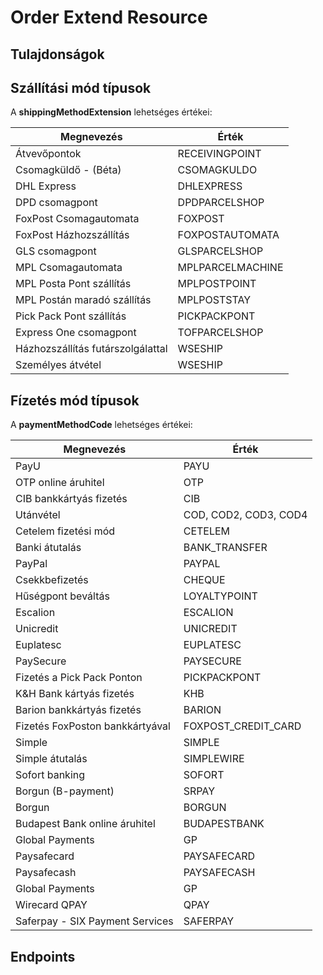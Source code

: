 # Order Extend Resource

## Tulajdonságok

<ResourceProperties :resource="'order_extend'" :lang="'hu'"/>

## Szállítási mód típusok

A **shippingMethodExtension** lehetséges értékei:

| Megnevezés |  Érték |
|------------|--------|
|      Átvevőpontok      |    RECEIVINGPOINT    |
|       Csomagküldő - (Béta)     |    CSOMAGKULDO    |
|       DHL Express     |    DHLEXPRESS    |
|       DPD csomagpont     |     DPDPARCELSHOP   |
|      FoxPost Csomagautomata      |    FOXPOST     |
|      FoxPost Házhozszállítás      |    FOXPOSTAUTOMATA    |
|      GLS csomagpont      |    GLSPARCELSHOP    |
|       MPL Csomagautomata     |    MPLPARCELMACHINE    |
|     MPL Posta Pont szállítás       |    MPLPOSTPOINT    |
|      MPL Postán maradó szállítás      |    MPLPOSTSTAY    |
|      Pick Pack Pont szállítás      |    PICKPACKPONT    |
|      Express One csomagpont      |    TOFPARCELSHOP     |
|      Házhozszállítás futárszolgálattal      |    WSESHIP    |
|       Személyes átvétel     |     WSESHIP   |

## Fízetés mód típusok

A **paymentMethodCode** lehetséges értékei:

| Megnevezés |  Érték |
|------------|--------|
|      PayU      |    PAYU    |
|       OTP online áruhitel     |    OTP    |
|       CIB bankkártyás fizetés     |    CIB    |
|       Utánvétel    |     COD, COD2, COD3, COD4   |
|      Cetelem fizetési mód      |    CETELEM   |
|      Banki átutalás     |    BANK_TRANSFER    |
|      PayPal      |    PAYPAL    |
|       Csekkbefizetés     |    CHEQUE    |
|     Hűségpont beváltás     |    LOYALTYPOINT    |
|      Escalion      |    ESCALION    |
|      Unicredit      |    UNICREDIT    |
|     Euplatesc      |    EUPLATESC   |
|      PaySecure      |    PAYSECURE    |
|       Fizetés a Pick Pack Ponton     |     PICKPACKPONT   |
|       K&H Bank kártyás fizetés    |     KHB   |
|       Barion bankkártyás fizetés     |     BARION   |
|       Fizetés FoxPoston bankkártyával    |     FOXPOST_CREDIT_CARD   |
|       Simple     |     SIMPLE   |
|       Simple átutalás     |     SIMPLEWIRE   |
|       Sofort banking    |     SOFORT   |
|       Borgun (B-payment)     |     SRPAY   |
|       Borgun     |     BORGUN   |
|       Budapest Bank online áruhitel     |     BUDAPESTBANK   |
|       Global Payments     |     GP   |
|       Paysafecard    |     PAYSAFECARD   |
|       Paysafecash     |     PAYSAFECASH   |
|       Global Payments     |     GP   |
|       Wirecard QPAY     |     QPAY   |
|       Saferpay - SIX Payment Services     |     SAFERPAY   |

## Endpoints

[//]: <> (GET ENDPOINT)
<ResourceEndpoint :resource="'order_extend'" :endpoint="'get'" :lang="'hu'">

<template v-slot:responseJSON>

<<< @/docs/fixtures/api/order_extend/response/json/get_id.json

</template>

<template v-slot:responseXML>

<<< @/docs/fixtures/api/order_extend/response/xml/get_id.xml

</template>

</ResourceEndpoint>

[//]: <> (GETCOLLECTION ENDPOINT)
<ResourceEndpoint :resource="'order_extend'" :endpoint="'getCollection'" :lang="'hu'">

<template v-slot:responseJSON>

<<< @/docs/fixtures/api/order_extend/response/json/get_page.json

</template>

<template v-slot:responseXML>

<<< @/docs/fixtures/api/order_extend/response/xml/get_page.xml

</template>

</ResourceEndpoint>

